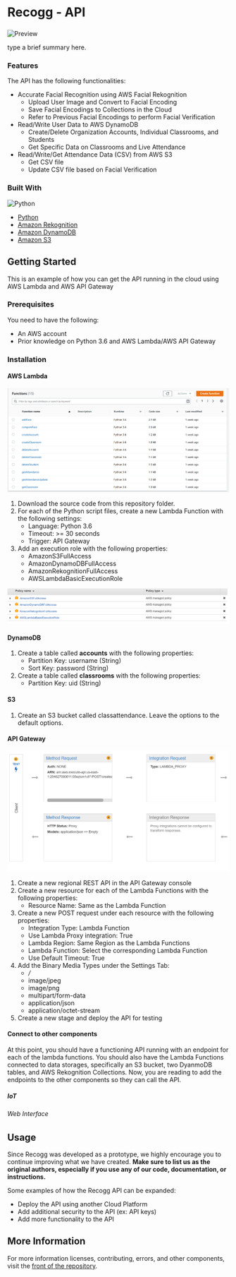 # Recogg - API

###  ###

![Preview]()

type a brief summary here.

### Features

The API has the following functionalities:

* Accurate Facial Recognition using AWS Facial Rekognition
  * Upload User Image and Convert to Facial Encoding
  * Save Facial Encodings to Collections in the Cloud
  * Refer to Previous Facial Encodings to perform Facial Verification
* Read/Write User Data to AWS DynamoDB
  * Create/Delete Organization Accounts, Individual Classrooms, and Students
  * Get Specific Data on Classrooms and Live Attendance
* Read/Write/Get Attendance Data (CSV) from AWS S3
  * Get CSV file
  * Update CSV file based on Facial Verification

### Built With
![Python](https://img.shields.io/badge/python-3.6-blue)

* [Python](https://www.python.org/)
* [Amazon Rekognition](https://aws.amazon.com/rekognition/?blog-cards.sort-by=item.additionalFields.createdDate&blog-cards.sort-order=desc)
* [Amazon DynamoDB](https://aws.amazon.com/dynamodb/)
* [Amazon S3](https://aws.amazon.com/s3/)

## Getting Started

This is an example of how you can get the API running in the cloud using AWS Lambda and AWS API Gateway

### Prerequisites

You need to have the following:

* An AWS account
* Prior knowledge on Python 3.6 and AWS Lambda/AWS API Gateway

### Installation

#### AWS Lambda

![Image](https://github.com/ashayp22/Recogg/blob/master/API/screenshots/pict1.PNG)

1. Download the source code from this repository folder.
2. For each of the Python script files, create a new Lambda Function with the following settings:
   * Language: Python 3.6
   * Timeout: >= 30 seconds
   * Trigger: API Gateway
3. Add an execution role with the following properties:
   * AmazonS3FullAccess
   * AmazonDynamoDBFullAccess
   * AmazonRekognitionFullAccess
   * AWSLambdaBasicExecutionRole

![Image](https://github.com/ashayp22/Recogg/blob/master/API/screenshots/pict2.PNG)

#### DynamoDB

1. Create a table called **accounts** with the following properties:
   * Partition Key: username (String)
   * Sort Key: password (String)
2. Create a table called **classrooms** with the following properties:
   * Partition Key: uid (String)
 
#### S3

1. Create an S3 bucket called classattendance. Leave the options to the default options.

#### API Gateway

![Image](https://github.com/ashayp22/Recogg/blob/master/API/screenshots/pict3.PNG)

1. Create a new regional REST API in the API Gateway console
2. Create a new resource for each of the Lambda Functions with the following properties:
   * Resource Name: Same as the Lambda Function
3. Create a new POST request under each resource with the following properties:
   * Integration Type: Lambda Function
   * Use Lambda Proxy integration: True
   * Lambda Region: Same Region as the Lambda Functions
   * Lambda Function: Select the corresponding Lambda Function
   * Use Default Timeout: True
4. Add the Binary Media Types under the Settings Tab:
   * */*
   * image/jpeg
   * image/png
   * multipart/form-data
   * application/json
   * application/octet-stream
5. Create a new stage and deploy the API for testing

#### Connect to other components

At this point, you should have a functioning API running with an endpoint for each of the lambda functions. You should also have the Lambda Functions connected to data storages, specifically an S3 bucket, two DyanmoDB tables, and AWS Rekognition Collections. Now, you are reading to add the endpoints to the other components so they can call the API.

##### IoT


###### Web Interface


<!-- USAGE EXAMPLES -->
## Usage

Since Recogg was developed as a prototype, we highly encourage you to continue improving what we have created. **Make sure to list us as the original authors, especially if you use any of our code, documentation, or instructions.**

Some examples of how the Recogg API can be expanded:

* Deploy the API using another Cloud Platform
* Add additional security to the API (ex: API keys)
* Add more functionality to the API

## More Information ##

For more information licenses, contributing, errors, and other components, visit the [front of the repository](https://github.com/ashayp22/Recogg).

